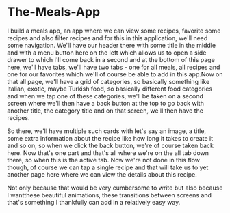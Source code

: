 # The-Meals-App

   I build a meals app, an app where we can view some recipes, favorite some recipes and also filter recipes and for this in this application, we'll need some navigation.
We'll have our header there with some title in the middle and with a menu button here on the left which allows us to open a side drawer to which I'll come back in a second and at the bottom of this page here, we'll have tabs, we'll have two tabs - one for all meals, all recipes and one for our favorites which we'll of course be able to add in this app.Now on that all page, we'll have a grid of categories, so basically something like Italian, exotic, maybe Turkish food, so basically different food categories and when we tap one of these categories, we'll be taken on a second screen where we'll then have a back button at the top to go back with another title, the category title and on that screen, we'll then have the recipes.
   
   So there, we'll have multiple such cards with let's say an image, a title, some extra information about the recipe like how long it takes to create it and so on, so when we click the back button, we're of course taken back here. Now that's one part and that's all where we're on the all tab down there, so when this is the active tab. Now we're not done in this flow though, of course we can tap a single recipe and that will take us to yet another page here where we can view the details about this recipe.

  Not only because that would be very cumbersome to write but also because I wantthese beautiful animations, these transitions between screens and that's something I thankfully can add in a relatively easy way.
